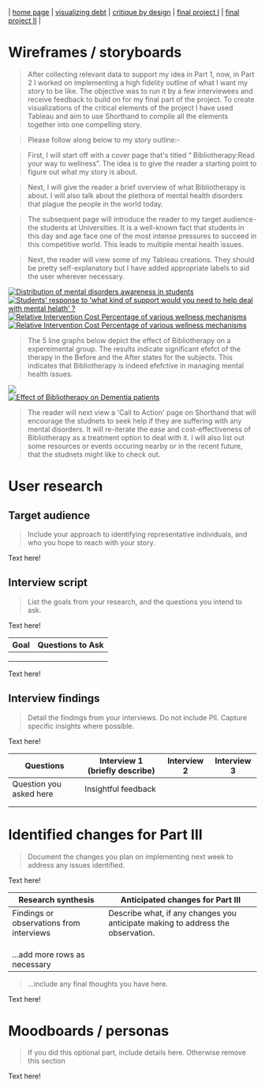 | [home page](https://aishwarya1912s.github.io/portfolio/) | [visualizing debt](https://aishwarya1912s.github.io/portfolio/Visualizing_government_debt_part3.html) | [critique by design](https://aishwarya1912s.github.io/portfolio/critique-by-design.html) | [final project I](https://aishwarya1912s.github.io/portfolio/final-project-part-one.html) | [final project II](https://aishwarya1912s.github.io/portfolio/final-project-part-two.html) | 

# Wireframes / storyboards
> After collecting relevant data to support my idea in Part 1, now, in Part 2 I worked on implementing a high fidelity outline of what I want my story to be like. The objective was to run it by a few interviewees and receive feedback to build on for my final part of the project. To create visualizations of the critical elements of the project I have used Tableau and aim to use Shorthand to compile all the elements together into one compelling story.


> Please follow along below to my story outline:-


> First, I will start off with a cover page that's titled “ Bibliotherapy:Read your way to wellness”.
The idea is to give the reader a starting point to figure out what my story is about.

> Next, I will give the reader a brief overview of what Bibliotherapy is about. I will also talk about the plethora of mental health disorders that plague the people in the world today.

> The subsequent page will introduce the reader to my target audience- the students at Universities. It is a well-known fact that students in this day and age face one of the most intense pressures to succeed in this competitive world. This leads to multiple mental health issues. 

> Next, the reader will view some of my Tableau creations. They should be pretty self-explanatory but I have added appropriate labels to aid the user wherever necessary.


<div class='tableauPlaceholder' id='viz1708656661166' style='position: relative'><noscript><a href='#'><img alt='Distribution of mental disorders awareness in students ' src='https:&#47;&#47;public.tableau.com&#47;static&#47;images&#47;di&#47;distributionofawareness&#47;Sheet1&#47;1_rss.png' style='border: none' /></a></noscript><object class='tableauViz'  style='display:none;'><param name='host_url' value='https%3A%2F%2Fpublic.tableau.com%2F' /> <param name='embed_code_version' value='3' /> <param name='site_root' value='' /><param name='name' value='distributionofawareness&#47;Sheet1' /><param name='tabs' value='no' /><param name='toolbar' value='yes' /><param name='static_image' value='https:&#47;&#47;public.tableau.com&#47;static&#47;images&#47;di&#47;distributionofawareness&#47;Sheet1&#47;1.png' /> <param name='animate_transition' value='yes' /><param name='display_static_image' value='yes' /><param name='display_spinner' value='yes' /><param name='display_overlay' value='yes' /><param name='display_count' value='yes' /><param name='language' value='en-US' /><param name='filter' value='publish=yes' /></object></div>            
<script type='text/javascript'>       
  var divElement = document.getElementById('viz1708656661166');           
  var vizElement = divElement.getElementsByTagName('object')[0];       
  vizElement.style.width='100%';
  vizElement.style.height=(divElement.offsetWidth*0.75)+'px';     
  var scriptElement = document.createElement('script');                
  scriptElement.src = 'https://public.tableau.com/javascripts/api/viz_v1.js';                    vizElement.parentNode.insertBefore(scriptElement, vizElement);       
</script>




<div class='tableauPlaceholder' id='viz1708656937206' style='position: relative'><noscript><a href='#'><img alt='Students&#39; response to &#39;what kind of support would you need to help deal with mental helath&#39; ? ' src='https:&#47;&#47;public.tableau.com&#47;static&#47;images&#47;Su&#47;Support_17086569294950&#47;Sheet1&#47;1_rss.png' style='border: none' /></a></noscript><object class='tableauViz'  style='display:none;'><param name='host_url' value='https%3A%2F%2Fpublic.tableau.com%2F' /> <param name='embed_code_version' value='3' /> <param name='site_root' value='' /><param name='name' value='Support_17086569294950&#47;Sheet1' /><param name='tabs' value='no' /><param name='toolbar' value='yes' /><param name='static_image' value='https:&#47;&#47;public.tableau.com&#47;static&#47;images&#47;Su&#47;Support_17086569294950&#47;Sheet1&#47;1.png' /> <param name='animate_transition' value='yes' /><param name='display_static_image' value='yes' /><param name='display_spinner' value='yes' /><param name='display_overlay' value='yes' /><param name='display_count' value='yes' /><param name='language' value='en-US' /><param name='filter' value='publish=yes' /></object></div>          
<script type='text/javascript'>             
  var divElement = document.getElementById('viz1708656937206');    
  var vizElement = divElement.getElementsByTagName('object')[0];   
  vizElement.style.width='100%';
  vizElement.style.height=(divElement.offsetWidth*0.75)+'px';      
  var scriptElement = document.createElement('script');        
  scriptElement.src = 'https://public.tableau.com/javascripts/api/viz_v1.js';                    vizElement.parentNode.insertBefore(scriptElement, vizElement);        
</script>




<div class='tableauPlaceholder' id='viz1708657259350' style='position: relative'><noscript><a href='#'><img alt='Relative Intervention Cost Percentage of various wellness mechanisms ' src='https:&#47;&#47;public.tableau.com&#47;static&#47;images&#47;co&#47;costs_17086572466650&#47;Sheet1&#47;1_rss.png' style='border: none' /></a></noscript><object class='tableauViz'  style='display:none;'><param name='host_url' value='https%3A%2F%2Fpublic.tableau.com%2F' /> <param name='embed_code_version' value='3' /> <param name='site_root' value='' /><param name='name' value='costs_17086572466650&#47;Sheet1' /><param name='tabs' value='no' /><param name='toolbar' value='yes' /><param name='static_image' value='https:&#47;&#47;public.tableau.com&#47;static&#47;images&#47;co&#47;costs_17086572466650&#47;Sheet1&#47;1.png' /> <param name='animate_transition' value='yes' /><param name='display_static_image' value='yes' /><param name='display_spinner' value='yes' /><param name='display_overlay' value='yes' /><param name='display_count' value='yes' /><param name='language' value='en-US' /><param name='filter' value='publish=yes' /></object></div>      
<script type='text/javascript'>           
  var divElement = document.getElementById('viz1708657259350');     
  var vizElement = divElement.getElementsByTagName('object')[0];   
  vizElement.style.width='100%';
  vizElement.style.height=(divElement.offsetWidth*0.75)+'px';     
  var scriptElement = document.createElement('script');          
  scriptElement.src = 'https://public.tableau.com/javascripts/api/viz_v1.js';                    vizElement.parentNode.insertBefore(scriptElement, vizElement);        
</script>



<div class='tableauPlaceholder' id='viz1708657319320' style='position: relative'><noscript><a href='#'><img alt='Relative Intervention Cost Percentage of various wellness mechanisms ' src='https:&#47;&#47;public.tableau.com&#47;static&#47;images&#47;co&#47;costs1_17086573091980&#47;Sheet12&#47;1_rss.png' style='border: none' /></a></noscript><object class='tableauViz'  style='display:none;'><param name='host_url' value='https%3A%2F%2Fpublic.tableau.com%2F' /> <param name='embed_code_version' value='3' /> <param name='site_root' value='' /><param name='name' value='costs1_17086573091980&#47;Sheet12' /><param name='tabs' value='no' /><param name='toolbar' value='yes' /><param name='static_image' value='https:&#47;&#47;public.tableau.com&#47;static&#47;images&#47;co&#47;costs1_17086573091980&#47;Sheet12&#47;1.png' /> <param name='animate_transition' value='yes' /><param name='display_static_image' value='yes' /><param name='display_spinner' value='yes' /><param name='display_overlay' value='yes' /><param name='display_count' value='yes' /><param name='language' value='en-US' /><param name='filter' value='publish=yes' /></object></div>              
<script type='text/javascript'>                  
  var divElement = document.getElementById('viz1708657319320');        
  var vizElement = divElement.getElementsByTagName('object')[0];     
  vizElement.style.width='100%';
  vizElement.style.height=(divElement.offsetWidth*0.75)+'px';  
  var scriptElement = document.createElement('script');      
  scriptElement.src = 'https://public.tableau.com/javascripts/api/viz_v1.js';                    vizElement.parentNode.insertBefore(scriptElement, vizElement);       
</script>


> The 5 line graphs below depict the effect of Bibliotherapy on a expereimental group. The results indicate significant efefct of the therapy in the Before and the After states for the subjects. This indicates that Bibliotherapy is indeed efefctive in managing mental health issues.

<div class='tableauPlaceholder' id='viz1708657615118' style='position: relative'><noscript><a href='#'><img alt=' ' src='https:&#47;&#47;public.tableau.com&#47;static&#47;images&#47;CO&#47;CORE_TSWDproject&#47;GlobaldistressCORE&#47;1_rss.png' style='border: none' /></a></noscript><object class='tableauViz'  style='display:none;'><param name='host_url' value='https%3A%2F%2Fpublic.tableau.com%2F' /> <param name='embed_code_version' value='3' /> <param name='site_root' value='' /><param name='name' value='CORE_TSWDproject&#47;GlobaldistressCORE' /><param name='tabs' value='yes' /><param name='toolbar' value='yes' /><param name='static_image' value='https:&#47;&#47;public.tableau.com&#47;static&#47;images&#47;CO&#47;CORE_TSWDproject&#47;GlobaldistressCORE&#47;1.png' /> <param name='animate_transition' value='yes' /><param name='display_static_image' value='yes' /><param name='display_spinner' value='yes' /><param name='display_overlay' value='yes' /><param name='display_count' value='yes' /><param name='language' value='en-US' /><param name='filter' value='publish=yes' /></object></div>           
<script type='text/javascript'>                   
  var divElement = document.getElementById('viz1708657615118');      
  var vizElement = divElement.getElementsByTagName('object')[0];  
  vizElement.style.width='100%';vizElement.style.height=(divElement.offsetWidth*0.75)+'px';        
  var scriptElement = document.createElement('script');              
  scriptElement.src = 'https://public.tableau.com/javascripts/api/viz_v1.js';                    vizElement.parentNode.insertBefore(scriptElement, vizElement);         
</script>



<div class='tableauPlaceholder' id='viz1708657700861' style='position: relative'><noscript><a href='#'><img alt='Effect of Bibliotherapy on Dementia patients ' src='https:&#47;&#47;public.tableau.com&#47;static&#47;images&#47;De&#47;Dementia_17086576910550&#47;Sheet1&#47;1_rss.png' style='border: none' /></a></noscript><object class='tableauViz'  style='display:none;'><param name='host_url' value='https%3A%2F%2Fpublic.tableau.com%2F' /> <param name='embed_code_version' value='3' /> <param name='site_root' value='' /><param name='name' value='Dementia_17086576910550&#47;Sheet1' /><param name='tabs' value='no' /><param name='toolbar' value='yes' /><param name='static_image' value='https:&#47;&#47;public.tableau.com&#47;static&#47;images&#47;De&#47;Dementia_17086576910550&#47;Sheet1&#47;1.png' /> <param name='animate_transition' value='yes' /><param name='display_static_image' value='yes' /><param name='display_spinner' value='yes' /><param name='display_overlay' value='yes' /><param name='display_count' value='yes' /><param name='language' value='en-US' /><param name='filter' value='publish=yes' /></object></div>               
<script type='text/javascript'>                
  var divElement = document.getElementById('viz1708657700861');   
  var vizElement = divElement.getElementsByTagName('object')[0];      
  vizElement.style.width='100%';
  vizElement.style.height=(divElement.offsetWidth*0.75)+'px';     
  var scriptElement = document.createElement('script');              
  scriptElement.src = 'https://public.tableau.com/javascripts/api/viz_v1.js';                    vizElement.parentNode.insertBefore(scriptElement, vizElement);      
</script>

> The reader will next view a 'Call to Action' page on Shorthand that will encourage the studnets to seek help if they are suffering with any mental disorders. It will re-iterate the ease and cost-effectiveness of Bibliotherapy as a treatment option to deal with it. I will also list out some resources or events occuring nearby or in the recent future, that the studnets might like to check out.



# User research 

## Target audience
> Include your approach to identifying representative individuals, and who you hope to reach with your story. 

Text here!

## Interview script
> List the goals from your research, and the questions you intend to ask. 

Text here!

| Goal | Questions to Ask |
|------|------------------|
|      |                  |
|      |                  |
|      |                  |


Text here!

## Interview findings
> Detail the findings from your interviews.  Do not include PII.  Capture specific insights where possible.

Text here!

| Questions               | Interview 1 (briefly describe) | Interview 2 | Interview 3 |
|-------------------------|--------------------------------|-------------|-------------|
| Question you asked here | Insightful feedback            |             |             |
|                         |                                |             |             |
|                         |                                |             |             |


# Identified changes for Part III
> Document the changes you plan on implementing next week to address any issues identified.  

Text here!

| Research synthesis                       | Anticipated changes for Part III                                                |
|------------------------------------------|---------------------------------------------------------------------------------|
| Findings or observations from interviews | Describe what, if any changes you anticipate making to address the observation. |
|                                          |                                                                                 |
|                                          |                                                                                 |
|                                          |                                                                                 |
| ...add more rows as necessary            |                                                                                 |

> ...include any final thoughts you have here. 

Text here!

# Moodboards / personas
> If you did this optional part, include details here.  Otherwise remove this section

Text here!

